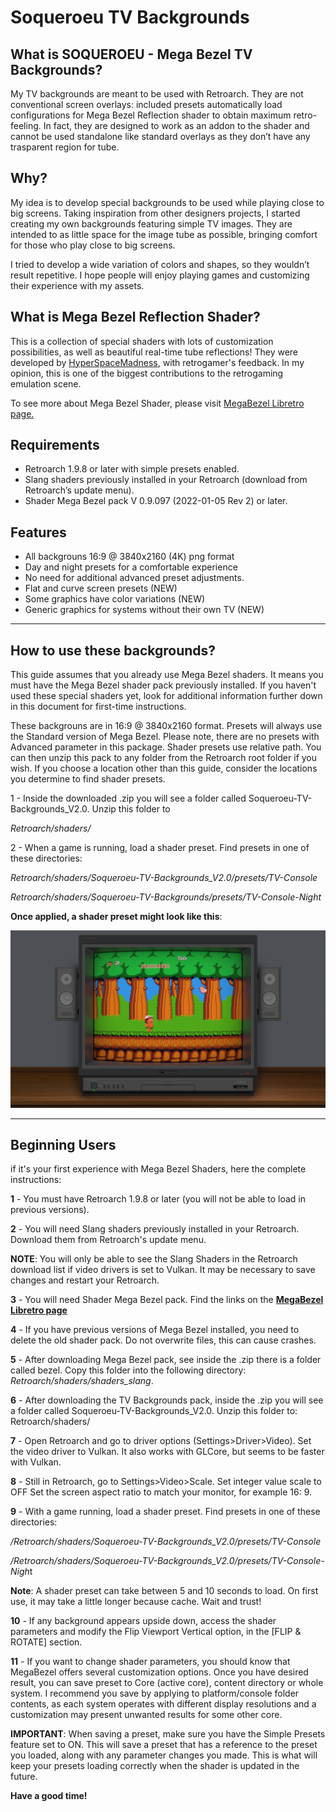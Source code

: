 # Soqueroeu TV Backgrounds
<h2>What is SOQUEROEU - Mega Bezel TV Backgrounds?</h2>
<p>My TV backgrounds are meant to be used with Retroarch. They are not conventional screen overlays: included presets automatically load configurations for Mega Bezel Reflection shader to obtain maximum retro-feeling. In fact, they are designed to work as an addon to the shader and cannot be used standalone like standard overlays as they don&rsquo;t have any trasparent region for tube.</p><h2>Why?</h2>
<p>My idea is to develop special backgrounds to be used while playing close to big screens. Taking inspiration from other designers projects, I started creating my own backgrounds featuring simple TV images. They are intended to as little space for the image tube as possible, bringing comfort for those who play close to big screens.</p><p>I tried to develop a wide variation of colors and shapes, so they wouldn&rsquo;t result repetitive. I hope people will enjoy playing games and customizing their experience with my assets.</p><h2>What is Mega Bezel Reflection Shader?</h2>

<p>This is a collection of special shaders with lots of customization possibilities, as well as beautiful real-time tube reflections! They were developed by <a href="https://forums.libretro.com/u/hyperspacemadness/summary">HyperSpaceMadness</a>, with retrogamer's feedback. In my opinion, this is one of the biggest contributions to the retrogaming emulation scene.</p>

To see more about Mega Bezel Shader, please visit  [MegaBezel Libretro page.](https://forums.libretro.com/t/hsm-mega-bezel-reflection-shader-feedback-and-updates/25512/1)


<h2>Requirements</h2></ul><ul>
<li>Retroarch 1.9.8 or later with simple presets enabled.</li>
<li>Slang shaders previously installed in your Retroarch (download from Retroarch&rsquo;s update menu).</li><li>Shader Mega Bezel pack V 0.9.097 (2022-01-05 Rev 2) or later.</li>
</ul>
<h2>Features</h2>
<ul>
<li>All backgrouns 16:9 @ 3840x2160 (4K) png format</li><li>Day and night presets for a comfortable experience </li><li>No need for additional advanced preset adjustments.</li> <li>Flat and curve screen presets (NEW)</li><li>Some graphics have color variations (NEW)</li><li>Generic graphics for systems without their own TV (NEW) </li>
</ul>

---------------
<h2>How to use these backgrounds?</h2>
<p>This guide assumes that you already use Mega Bezel shaders. It means you must have the Mega Bezel shader pack previously installed. If you haven't used these special shaders yet, look for additional information further down in this document for first-time instructions. 

These backgrouns are in 16:9 @ 3840x2160 format. Presets will always use the Standard version of Mega Bezel. Please note, there are no presets with Advanced parameter in this package.
Shader presets use relative path. You can then unzip this pack to any folder from the Retroarch root folder if you wish. If you choose a location other than this guide, consider the locations you determine to find shader presets. </p>

<p>1 - Inside the downloaded .zip you will see a folder called Soqueroeu-TV-Backgrounds_V2.0. Unzip this folder to 

*Retroarch/shaders/* </p>


<p>2 - When a game is running, load a shader preset. Find presets in one of these directories:

*Retroarch/shaders/Soqueroeu-TV-Backgrounds_V2.0/presets/TV-Console* </p>
*Retroarch/shaders/Soqueroeu-TV-Backgrounds/presets/TV-Console-Night*</p>

**Once applied, a shader preset might look like this**: 

![](/Screenshots/Adventure_Island_(USA)-220210-202358.png?raw=true)

-----------------------------------
<h2>Beginning Users</h2>
<p>if it's your first experience  with Mega Bezel Shaders, here the complete instructions:

**1** - You must have Retroarch 1.9.8 or later (you will not be able to load in previous versions).</p>

**2** - You will need Slang shaders previously installed in your Retroarch. Download them from Retroarch's update menu.</p>
<p><strong>NOTE</strong>: You will only be able to see the Slang Shaders in the Retroarch download list if video drivers is set to Vulkan. It may be necessary to save changes and restart your Retroarch.</p>

**3** - You will need Shader Mega Bezel pack. Find the links on the [**MegaBezel Libretro page**](https://forums.libretro.com/t/hsm-mega-bezel-reflection-shader-feedback-and-updates/25512/1)

**4** - If you have previous versions of Mega Bezel installed, you need to delete the old shader pack. Do not overwrite files, this can cause crashes.</p>

**5** - After downloading Mega Bezel pack, see inside the .zip there is a folder called bezel. Copy this folder into the following directory: *Retroarch/shaders/shaders_slang*.</p>

**6** - After downloading the TV Backgrounds pack, inside the .zip you will see a folder called Soqueroeu-TV-Backgrounds_V2.0. Unzip this folder to: Retroarch/shaders/</p>

**7** - Open Retroarch and go to driver options (Settings&gt;Driver&gt;Video). Set the video driver to Vulkan. It also works with GLCore, but seems to be faster with Vulkan.</p>

**8** - Still in Retroarch, go to Settings&gt;Video&gt;Scale. Set integer value scale to OFF Set the screen aspect ratio to match your monitor, for example 16: 9.</p>

**9** - With a game running, load a shader preset. Find presets in one of these directories:</p>
*/Retroarch/shaders/Soqueroeu-TV-Backgrounds_V2.0/presets/TV-Console*</p>
*/Retroarch/shaders/Soqueroeu-TV-Backgrounds_V2.0/presets/TV-Console-Nigh*t</p>

<p><strong>Note</strong>: A shader preset can take between 5 and 10 seconds to load. On first use, it may take a little longer because cache. Wait and trust!</p>

**10** - If any background appears upside down, access the shader parameters and modify the Flip Viewport Vertical option, in the [FLIP & ROTATE] section.</p>

**11** - If you want to change shader parameters, you should know that MegaBezel offers several customization options. Once you have desired result, you can save preset to Core (active core), content directory or whole system. I recommend you save by applying to platform/console folder contents, as each system operates with different display resolutions and a customization may present unwanted results for some other core.</p><p><strong>IMPORTANT</strong>: When saving a preset, make sure you have the Simple Presets feature set to ON. This will save a preset that has a reference to the preset you loaded, along with any parameter changes you made. This is what will keep your presets loading correctly when the shader is updated in the future.</p> 

<p><strong>Have a good time!</strong></p>

